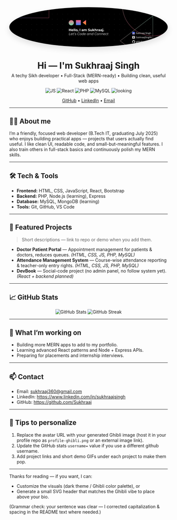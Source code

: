 <!-- README.md for GitHub profile -->
<!-- Replace placeholders like USERNAME, EMAIL, and links as needed -->

<div align="center">
  <!-- Avatar (replace with your generated Ghibli-style image link) -->
  <img src="https://github.com/Sukhraaj/Sukhraaj/blob/main/1720856911009.jpg" alt="avatar" style="border-radius:50%; box-shadow: 0 8px 20px rgba(0,0,0,0.12)">

  <h1 style="margin-bottom: 6px">Hi — I'm <strong>Sukhraaj Singh</strong></h1>
  <p style="margin-top:0">A techy Sikh developer • Full-Stack (MERN-ready) • Building clean, useful web apps</p>

  <!-- Quick badges -->
  <p>
    <img src="https://img.shields.io/badge/Stack-JavaScript-orange?logo=javascript&logoColor=white" alt="JS">
    <img src="https://img.shields.io/badge/Stack-React-blue?logo=react&logoColor=white" alt="React">
    <img src="https://img.shields.io/badge/Stack-PHP-8892BF?logo=php&logoColor=white" alt="PHP">
    <img src="https://img.shields.io/badge/Stack-MySQL-4479A1?logo=mysql&logoColor=white" alt="MySQL">
    <img src="https://img.shields.io/badge/Looking%20for%20-%20Internships-brightgreen" alt="looking">
  </p>

  <!-- Social links -->
  <p>
    <a href="https://github.com/Sukhraaj" target="_blank">GitHub</a> •
    <a href="https://www.linkedin.com/in/sukhraajsingh" target="_blank">LinkedIn</a> •
    <a href="mailto:sukhraaj360@gmail.com">Email</a>
  </p>
</div>

---

## 👨‍💻 About me
I’m a friendly, focused web developer (B.Tech IT, graduating July 2025) who enjoys building practical apps — projects that users actually find useful. I like clean UI, readable code, and small-but-meaningful features. I also train others in full-stack basics and continuously polish my MERN skills.

---

## 🛠️ Tech & Tools
- **Frontend:** HTML, CSS, JavaScript, React, Bootstrap  
- **Backend:** PHP, Node.js (learning), Express  
- **Database:** MySQL, MongoDB (learning)  
- **Tools:** Git, GitHub, VS Code

---

## 🚀 Featured Projects
> Short descriptions — link to repo or demo when you add them.

- **Doctor Patient Portal** — Appointment management for patients & doctors, reduces queues. *(HTML, CSS, JS, PHP, MySQL)*  
- **Attendance Management System** — Course-wise attendance reporting & teacher-only entry rights. *(HTML, CSS, JS, PHP, MySQL)*  
- **DevBook** — Social-code project (no admin panel, no follow system yet). *(React + backend planned)*

---

## 📈 GitHub Stats
<!-- Put this block in README as-is — replace USERNAME with your GitHub username -->
<p align="center">
  <img src="https://github-readme-stats.vercel.app/api?username=Sukhraaj&show_icons=true&theme=default&count_private=true" alt="GitHub Stats" />
  <img src="https://github-readme-streak-stats.herokuapp.com/?user=Sukhraaj&theme=default" alt="GitHub Streak" />
</p>

---

## 🧩 What I’m working on
- Building more MERN apps to add to my portfolio.
- Learning advanced React patterns and Node + Express APIs.
- Preparing for placements and internship interviews.

---

## 📫 Contact
- Email: sukhraaj360@gmail.com  
- LinkedIn: https://www.linkedin.com/in/sukhraajsingh  
- GitHub: https://github.com/Sukhraaj

---

## 🎯 Tips to personalize
1. Replace the avatar URL with your generated Ghibli image (host it in your profile repo as `profile-ghibli.png` or an external image link).  
2. Update the GitHub stats `username=` value if you use a different github username.  
3. Add project links and short demo GIFs under each project to make them pop.

---

Thanks for reading — if you want, I can:
- Customize the visuals (dark theme / Ghibli color palette), or  
- Generate a small SVG header that matches the Ghibli vibe to place above your bio.

(Grammar check: your sentence was clear — I corrected capitalization & spacing in the README text where needed.)
